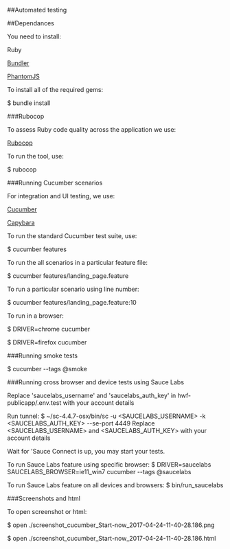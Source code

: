 ##Automated testing

##Dependances

You need to install:

Ruby

[Bundler](http://bundler.io/)

[PhantomJS](https://github.com/teampoltergeist/poltergeist#installing-phantomjs)

To install all of the required gems:

$ bundle install

###Rubocop

To assess Ruby code quality across the application we use:

[Rubocop](https://github.com/bbatsov/rubocop)

To run the tool, use:

$ rubocop

###Running Cucumber scenarios

For integration and UI testing, we use:

[Cucumber](http://cukes.info/)

[Capybara](https://github.com/jnicklas/capybara)

To run the standard Cucumber test suite, use:

$ cucumber features 

To run the all scenarios in a particular feature file:

$ cucumber features/landing_page.feature  

To run a particular scenario using line number:

$ cucumber features/landing_page.feature:10 

To run in a browser:

$ DRIVER=chrome cucumber

$ DRIVER=firefox cucumber

###Running smoke tests

$ cucumber --tags @smoke

###Running cross browser and device tests using Sauce Labs

Replace 'saucelabs_username' and 'saucelabs_auth_key' in hwf-publicapp/.env.test with your account details

Run tunnel:
$ ~/sc-4.4.7-osx/bin/sc -u <SAUCELABS_USERNAME> -k <SAUCELABS_AUTH_KEY> --se-port 4449
Replace <SAUCELABS_USERNAME> and <SAUCELABS_AUTH_KEY> with your account details

Wait for 'Sauce Connect is up, you may start your tests.

To run Sauce Labs feature using specific browser:
$ DRIVER=saucelabs SAUCELABS_BROWSER=ie11_win7 cucumber --tags @saucelabs

To run Sauce Labs feature on all devices and browsers:
$ bin/run_saucelabs

###Screenshots and html

To open screenshot or html:

$ open ./screenshot_cucumber_Start-now_2017-04-24-11-40-28.186.png

$ open ./screenshot_cucumber_Start-now_2017-04-24-11-40-28.186.html
